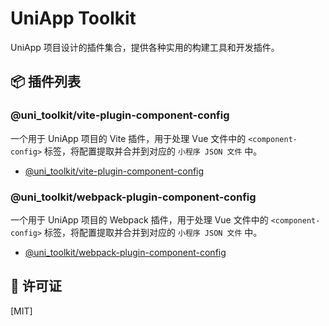 # UniApp Toolkit

UniApp 项目设计的插件集合，提供各种实用的构建工具和开发插件。

## 📦 插件列表

### @uni_toolkit/vite-plugin-component-config

一个用于 UniApp 项目的 Vite 插件，用于处理 Vue 文件中的 `<component-config>` 标签，将配置提取并合并到对应的 `小程序 JSON 文件` 中。

- [@uni_toolkit/vite-plugin-component-config](./packages/vite-plugin-component-config/README.md)

### @uni_toolkit/webpack-plugin-component-config

一个用于 UniApp 项目的 Webpack 插件，用于处理 Vue 文件中的 `<component-config>` 标签，将配置提取并合并到对应的 `小程序 JSON 文件` 中。

- [@uni_toolkit/webpack-plugin-component-config](./packages/webpack-plugin-component-config/README.md)

## 📄 许可证

[MIT]
